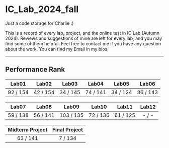 # IC_Lab_2024_fall
Just a code storage for Charlie :)

This is a record of every lab, project, and the online test in IC Lab (Autumn 2024). Reviews and suggestions of mine are left for every lab, and you may find some of them helpful. Feel free to contact me if you have any question about the work. You can find my Email in my bios.

---
## Performance Rank
| Lab01 | Lab02 | Lab03 | Lab04 | Lab05 | Lab06 |
| -------- | -------- | -------- | -------- | -------- | -------- |
| 92 / 154 | 42 / 154 | 34 / 145 | 74 / 141 | 34 / 124 | 36 / 143 |

| Lab07 | Lab08 | Lab09 | Lab10 | Lab11 | Lab12 |
| -------- | -------- | -------- | -------- | -------- | :--------: |
| 59 / 138 | 56 / 141 | 103 / 135 | 72 / 136 | 61 / 125 | - / - |

| Midterm Project | Final Project |
| :--------: | :--------: |
| 63 / 141 | 7 / 134 |
